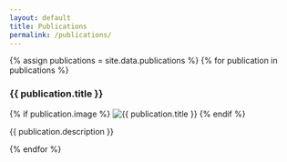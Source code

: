 ```yaml
---
layout: default
title: Publications
permalink: /publications/
---
```


{% assign publications = site.data.publications %}
{% for publication in publications %}
<div class="publication">
  <h3>{{ publication.title }}</h3>
  {% if publication.image %}
  <img src="{{ publication.image | relative_url }}" alt="{{ publication.title }}" style="max-width: 100%; height: auto;">
  {% endif %}
  <p>{{ publication.description }}</p>
</div>
{% endfor %}
